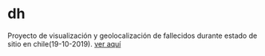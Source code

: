 # dh
Proyecto de visualización y geolocalización de fallecidos durante estado de sitio en chile(19-10-2019). [ver aquí](https://autvincere.github.io/dh/)